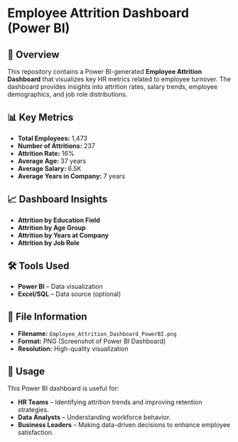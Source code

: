 # Employee Attrition Dashboard (Power BI)

## 📌 Overview
This repository contains a Power BI-generated **Employee Attrition Dashboard** that visualizes key HR metrics related to employee turnover. The dashboard provides insights into attrition rates, salary trends, employee demographics, and job role distributions.

## 📊 Key Metrics
- **Total Employees:** 1,473
- **Number of Attritions:** 237
- **Attrition Rate:** 16%
- **Average Age:** 37 years
- **Average Salary:** 6.5K
- **Average Years in Company:** 7 years

## 📈 Dashboard Insights
- **Attrition by Education Field**
- **Attrition by Age Group**
- **Attrition by Years at Company**
- **Attrition by Job Role**

## 🛠️ Tools Used
- **Power BI** – Data visualization
- **Excel/SQL** – Data source (optional)

## 📁 File Information
- **Filename:** `Employee_Attrition_Dashboard_PowerBI.png`
- **Format:** PNG (Screenshot of Power BI Dashboard)
- **Resolution:** High-quality visualization

## 🚀 Usage
This Power BI dashboard is useful for:
- **HR Teams** – Identifying attrition trends and improving retention strategies.
- **Data Analysts** – Understanding workforce behavior.
- **Business Leaders** – Making data-driven decisions to enhance employee satisfaction.
